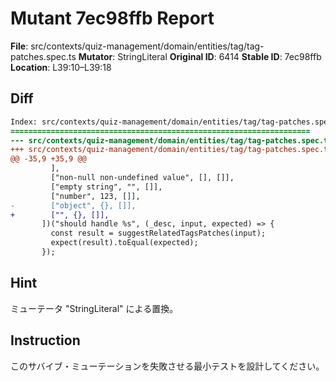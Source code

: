 # Mutant 7ec98ffb Report

**File**: src/contexts/quiz-management/domain/entities/tag/tag-patches.spec.ts
**Mutator**: StringLiteral
**Original ID**: 6414
**Stable ID**: 7ec98ffb
**Location**: L39:10–L39:18

## Diff

```diff
Index: src/contexts/quiz-management/domain/entities/tag/tag-patches.spec.ts
===================================================================
--- src/contexts/quiz-management/domain/entities/tag/tag-patches.spec.ts	original
+++ src/contexts/quiz-management/domain/entities/tag/tag-patches.spec.ts	mutated #6414
@@ -35,9 +35,9 @@
         ],
         ["non-null non-undefined value", [], []],
         ["empty string", "", []],
         ["number", 123, []],
-        ["object", {}, []],
+        ["", {}, []],
       ])("should handle %s", (_desc, input, expected) => {
         const result = suggestRelatedTagsPatches(input);
         expect(result).toEqual(expected);
       });
```

## Hint

ミューテータ "StringLiteral" による置換。

## Instruction

このサバイブ・ミューテーションを失敗させる最小テストを設計してください。

